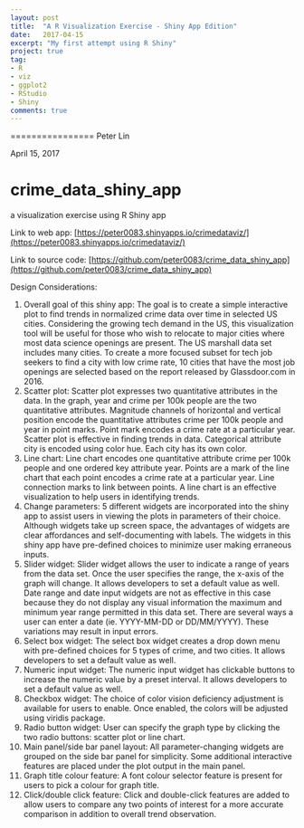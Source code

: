 ```yaml
---
layout: post
title:  "A R Visualization Exercise - Shiny App Edition"
date:   2017-04-15
excerpt: "My first attempt using R Shiny"
project: true
tag:
- R
- viz
- ggplot2
- RStudio
- Shiny
comments: true
---
```



================
Peter Lin


April 15, 2017




# crime_data_shiny_app
a visualization exercise using R Shiny app

Link to web app: [https://peter0083.shinyapps.io/crimedataviz/](https://peter0083.shinyapps.io/crimedataviz/)

Link to source code: [https://github.com/peter0083/crime_data_shiny_app](https://github.com/peter0083/crime_data_shiny_app)


Design Considerations:
1. Overall goal of this shiny app: The goal is to create a simple interactive plot to find trends in normalized crime data over time in selected US cities. Considering the growing tech demand in the US, this visualization tool will be useful for those who wish to relocate to major cities where most data science openings are present. The US marshall data set includes many cities. To create a more focused subset for tech job seekers to find a city with low crime rate, 10 cities that have the most job openings are selected based on the report released by Glassdoor.com in 2016.
2. Scatter plot: Scatter plot expresses two quantitative attributes in the data. In the graph, year and crime per 100k people are the two quantitative attributes. Magnitude channels of horizontal and vertical position encode the quantitative attributes crime per 100k people and year in point marks. Point mark encodes a crime rate at a particular year. Scatter plot is effective in finding trends in data. Categorical attribute city is encoded using color hue. Each city has its own color.
3. Line chart: Line chart encodes one quantitative attribute crime per 100k people and one ordered key attribute year. Points are a mark of the line chart that each point encodes a crime rate at a particular year. Line connection marks to link between points. A line chart is an effective visualization to help users in identifying trends.
4. Change parameters: 5 different widgets are incorporated into the shiny app to assist users in viewing the plots in parameters of their choice. Although widgets take up screen space, the advantages of widgets are clear affordances and self-documenting with labels. The widgets in this shiny app have pre-defined choices to minimize user making erraneous inputs.
5. Slider widget: Slider widget allows the user to indicate a range of years from the data set. Once the user specifies the range, the x-axis of the graph will change. It allows developers to set a default value as well. Date range and date input widgets are not as effective in this case because they do not display any visual information the maximum and minimum year range permitted in this data set. There are several ways a user can enter a date (ie. YYYY-MM-DD or DD/MM/YYYY). These variations may result in input errors.
6. Select box widget: The select box widget creates a drop down menu with pre-defined choices for 5 types of crime, and two cities. It allows developers to set a default value as well.
7. Numeric input widget: The numeric input widget has clickable buttons to increase the numeric value by a preset interval. It allows developers to set a default value as well.
8. Checkbox widget: The choice of color vision deficiency adjustment is available for users to enable. Once enabled, the colors will be adjusted using viridis package.
9. Radio button widget: User can specify the graph type by clicking the two radio buttons: scatter plot or line chart.
10. Main panel/side bar panel layout: All parameter-changing widgets are grouped on the side bar panel for simplicity. Some additional interactive features are placed under the plot output in the main panel.
11. Graph title colour feature: A font colour selector feature is present for users to pick a colour for graph title.
12. Click/double click feature: Click and double-click features are added to allow users to compare any two points of interest for a more accurate comparison in addition to overall trend observation.

